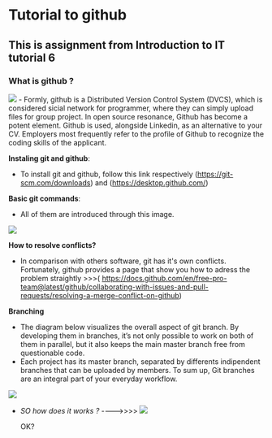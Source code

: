 # Tutorial to github

## This is assignment from Introduction to IT tutorial 6

### What is github ?   
<img src="https://www.howtogeek.com/wp-content/uploads/2017/09/1-github-explained.png">
   - Formly, github is a Distributed Version Control System (DVCS), which is considered sicial network for programmer, where they can simply upload files for group project. In    open source resonance, Github has become a potent element. Github is used, alongside Linkedin, as an alternative to your CV. Employers most frequently refer to the profile of Github to recognize the coding skills of the applicant.   
   
   
 **Instaling git and github**:
  - To install git and github, follow this link respectively (https://git-scm.com/downloads) and (https://desktop.github.com/)
   
   
**Basic git commands**:
  - All of them are introduced through this image.
   <img src="https://i.redd.it/g868kpt6sax41.jpg"> 

 **How to resolve conflicts?** 
 
 - In comparison with others software, git has it's own conflicts. Fortunately, github provides a page that show you how to adress the problem straightly >>>(         https://docs.github.com/en/free-pro-team@latest/github/collaborating-with-issues-and-pull-requests/resolving-a-merge-conflict-on-github)
 
 **Branching** 
 - The diagram below visualizes the overall aspect of git branch. By developing them in branches, it’s not only possible to work on both of them in parallel, but it also keeps the main master branch free from questionable code. 
 - Each project has its master branch, separated by differents indipendent branches that can be uploaded by members. To sum up, Git branches are an integral part of your everyday workflow.

 <img src="https://www.nobledesktop.com/image/gitresources/git-branches-merge.png">

 - *SO how does it works ?*
   ---->>>> <img src="https://elijahmanor.com/social/git-branch.png">
   
   OK?
   

